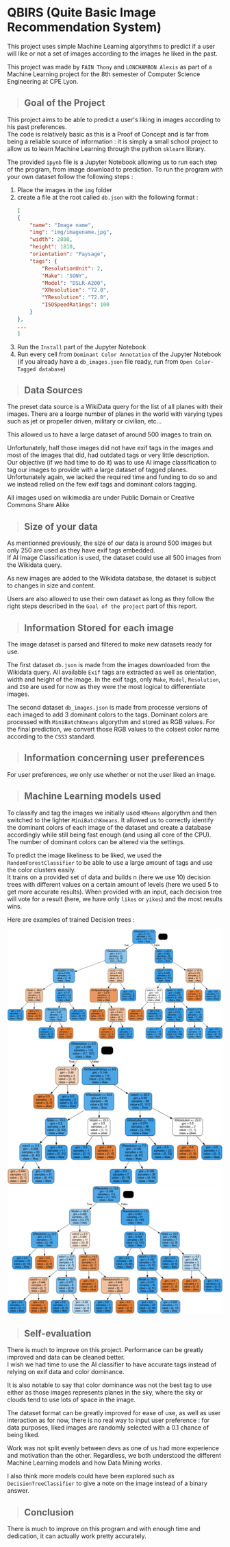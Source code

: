 # QBIRS (Quite Basic Image Recommendation System)

This project uses simple Machine Learning algorythms to predict if a user will like or not a set of images according to the images he liked in the past. 

This project was made by `FAIN Thony` and `LONCHAMBON Alexis` as part of a Machine Learning project for the 8th semester of Computer Science Engineering at CPE Lyon. 

> ## Goal of the Project

This project aims to be able to predict a user's liking in images according to his past preferences.  
The code is relatively basic as this is a Proof of Concept and is far from being a reliable source of information : it is simply a small school project to allow us to learn Machine Learning through the python `sklearn` library.  

The provided `ipynb` file is a Jupyter Notebook allowing us to run each step of the program, from image download to prediction. To run the program with your own dataset follow the following steps : 

1. Place the images in the `img` folder
2. create a file at the root called `db.json` with the following format :
    ```json
    [
    {
        "name": "Image name",
        "img": "img/imagename.jpg",
        "width": 2800,
        "height": 1810,
        "orientation": "Paysage",
        "tags": {
            "ResolutionUnit": 2,
            "Make": "SONY",
            "Model": "DSLR-A200",
            "XResolution": "72.0",
            "YResolution": "72.0",
            "ISOSpeedRatings": 100
        }
    },
    ...
    ]
    ```
3. Run the `Install` part of the Jupyter Notebook
4. Run every cell from `Dominant Color Annotation` of the Jupyter Notebook  
    (if you already have a `db_images.json` file ready, run from `Open Color-Tagged database`)


> ## Data Sources

The preset data source is a WikiData query for the list of all planes with their images. 
There are a loarge number of planes in the world with varying types such as jet or propeller driven, military or civilian, etc... 

This allowed us to have a large dataset of around 500 images to train on. 

Unfortunately, half those images did not have exif tags in the images and most of the images that did, had outdated tags or very little description.   
Our objective (if we had time to do it) was to use AI image classification to tag our images to provide with a large dataset of tagged planes. Unfortunately again, we lacked the required time and funding to do so and we instead relied on the few exif tags and dominant colors tagging. 

All images used on wikimedia are under Public Domain or Creative Commons Share Alike

> ## Size of your data

As mentionned previously, the size of our data is around 500 images but only 250 are used as they have exif tags embedded.  
If AI Image Classification is used, the dataset could use all 500 images from the Wikidata query.  

As new images are added to the Wikidata database, the dataset is subject to changes in size and content.

Users are also allowed to use their own dataset as long as they follow the right steps described in the `Goal of the project` part of this report.

> ## Information Stored for each image

The image dataset is parsed and filtered to make new datasets ready for use. 

The first dataset `db.json` is made from the images downloaded from the Wikidata query. All available `Exif` tags are extracted as well as orientation, width and height of the image. In the exif tags, only `Make`, `Model`, `Resolution`, and `ISO` are used for now as they were the most logical to differentiate images. 

The second dataset `db_images.json` is made from processe versions of each imaged to add 3 dominant colors to the tags. Dominant colors are processed with `MiniBatchKmeans` algorythm and stored as RGB values. For the final prediction, we convert those RGB values to the colsest color name according to the `CSS3` standard.

> ## Information concerning user preferences

For user preferences, we only use whether or not the user liked an image.

> ## Machine Learning models used

To classify and tag the images we initially used `KMeans` algorythm and then switched to the lighter `MiniBatchKmeans`. It allowed us to correctly identify the dominant colors of each image of the dataset and create a database accordingly while still being fast enough (and using all core of the CPU). The number of dominant colors can be altered via the settings.

To predict the image likeliness to be liked, we used the `RandomForestClassifier` to be able to use a large amount of tags and use the color clusters easily.  
It trains on a provided set of data and builds n (here we use 10) decision trees with different values on a certain amount of levels (here we used 5 to get more accurate results). When provided with an input, each decision tree will vote for a result (here, we have only `likes` or `yikes`) and the most results wins.

Here are examples of trained Decision trees : 

![img](./doc/rfc1.png)
![img](./doc/rfc3.png)
![img](./doc/rfc5.png)


> ## Self-evaluation

There is much to improve on this project. Performance can be greatly improved and data can be cleaned better.  
I wish we had time to use the AI classifier to have accurate tags instead of relying on exif data and color dominance.  

It is also notable to say that color dominance was not the best tag to use either as those images represents planes in the sky, where the sky or clouds tend to use lots of space in the image. 

The dataset format can be greatly improved for ease of use, as well as user interaction as for now, there is no real way to input user preference : for data purposes, liked images are randomly selected with a 0.1 chance of being liked. 

Work was not split evenly between devs as one of us had more experience and motivation than the other. Regardless, we both understood the different Machine Learning models and how Data Mining works. 

I also think more models could have been explored such as `DecisionTreeClassifier` to give a note on the image instead of a binary answer.  

> ## Conclusion

There is much to improve on this program and with enough time and dedication, it can actually work pretty accurately. 
